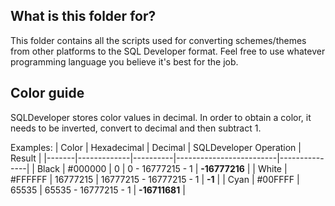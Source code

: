 ## What is this folder for?
This folder contains all the scripts used for converting schemes/themes from 
other platforms to the SQL Developer format. Feel free to use whatever 
programming language you believe it's best for the job.

## Color guide
SQLDeveloper stores color values in decimal. In order to obtain a color, it 
needs to be inverted, convert to decimal and then subtract 1.

Examples:
| Color | Hexadecimal | Decimal  | SQLDeveloper Operation  | Result        |
|-------|-------------|----------|-------------------------|---------------|
| Black | #000000     | 0        | 0 - 16777215 - 1        | **-16777216** |
| White | #FFFFFF     | 16777215 | 16777215 - 16777215 - 1 | **-1**        |
| Cyan  | #00FFFF     | 65535    | 65535 - 16777215 - 1    | **-16711681** |